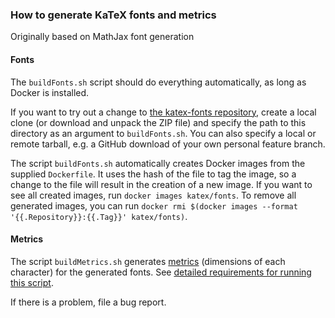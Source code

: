 ### How to generate KaTeX fonts and metrics

Originally based on MathJax font generation

#### Fonts

The `buildFonts.sh` script should do everything automatically,
as long as Docker is installed.

If you want to try out a change
to [the katex-fonts repository](https://github.com/KaTeX/katex-fonts),
create a local clone (or download and unpack the ZIP file)
and specify the path to this directory as an argument to `buildFonts.sh`.
You can also specify a local or remote tarball,
e.g. a GitHub download of your own personal feature branch.

The script `buildFonts.sh` automatically creates Docker images
from the supplied `Dockerfile`.
It uses the hash of the file to tag the image, so a change to the file
will result in the creation of a new image.
If you want to see all created images, run `docker images katex/fonts`.
To remove all generated images, you can run
`docker rmi $(docker images --format '{{.Repository}}:{{.Tag}}' katex/fonts)`.

#### Metrics

The script `buildMetrics.sh` generates [metrics](../../src/fontMetricsData.js)
(dimensions of each character) for the generated fonts.
See [detailed requirements for running this script](../../src/metrics/).

If there is a problem, file a bug report.

